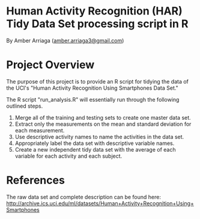 # Human Activity Recognition (HAR) Tidy Data Set processing script in R
  By Amber Arriaga (amber.arriaga3@gmail.com)


# Project Overview
The purpose of this project is to provide an R script for tidying the data of the UCI's "Human Activity Recognition Using Smartphones Data Set."

The R script "run_analysis.R" will essentially run through the following outlined steps. 

   1) Merge all of the training and testing sets to create one master data set.
   2) Extract only the measurements on the mean and standard deviation for each measurement.
   3) Use descriptive activity names to name the activities in the data set.
   4) Appropriately label the data set with descriptive variable names.
   5) Create a new independent tidy data set with the average of each variable for each activity and each subject.

# References 
The raw data set and complete description can be found here: http://archive.ics.uci.edu/ml/datasets/Human+Activity+Recognition+Using+Smartphones
